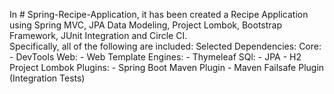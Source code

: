 In # Spring-Recipe-Application, it has been created a Recipe Application using Spring MVC, JPA Data Modeling, 
Project Lombok, Bootstrap Framework, JUnit Integration and Circle CI.   
Specifically, all of the following are included:
Selected Dependencies: Core: - DevTools
                       Web: - Web
                       Template Engines: - Thymeleaf
                       SQl: - JPA
                            - H2
                       Project Lombok
Plugins: - Spring Boot Maven Plugin
         - Maven Failsafe Plugin (Integration Tests)
